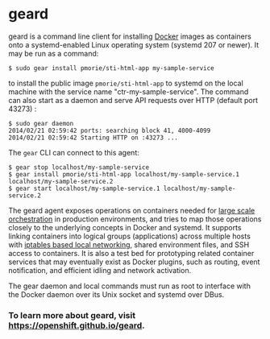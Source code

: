 geard 
=====

geard is a command line client for installing [Docker](https://www.docker.io) images as containers onto a systemd-enabled Linux operating system (systemd 207 or newer).  It may be run as a command:

    $ sudo gear install pmorie/sti-html-app my-sample-service

to install the public image <code>pmorie/sti-html-app</code> to systemd on the local machine with the service name "ctr-my-sample-service".  The command can also start as a daemon and serve API requests over HTTP (default port 43273) :

    $ sudo gear daemon
    2014/02/21 02:59:42 ports: searching block 41, 4000-4099
    2014/02/21 02:59:42 Starting HTTP on :43273 ...

The `gear` CLI can connect to this agent:

    $ gear stop localhost/my-sample-service
    $ gear install pmorie/sti-html-app localhost/my-sample-service.1 localhost/my-sample-service.2
    $ gear start localhost/my-sample-service.1 localhost/my-sample-service.2

The geard agent exposes operations on containers needed for [large scale orchestration](https://github.com/openshift/geard/blob/master/docs/orchestrating_geard.md) in production environments, and tries to map those operations closely to the underlying concepts in Docker and systemd.  It supports linking containers into logical groups (applications) across multiple hosts with [iptables based local networking](https://github.com/openshift/geard/blob/master/docs/linking.md), shared environment files, and SSH access to containers.  It is also a test bed for prototyping related container services that may eventually exist as Docker plugins, such as routing, event notification, and efficient idling and network activation.

The gear daemon and local commands must run as root to interface with the Docker daemon over its Unix socket and systemd over DBus.

### To learn more about geard, visit https://openshift.github.io/geard.
